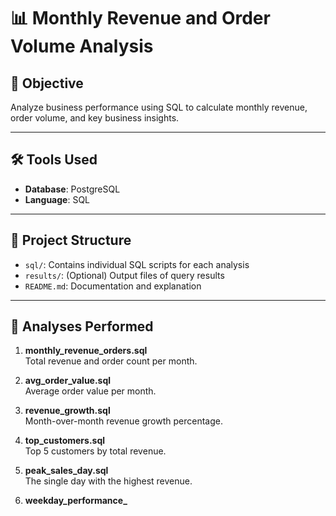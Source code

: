 # 📊 Monthly Revenue and Order Volume Analysis

## 🧾 Objective
Analyze business performance using SQL to calculate monthly revenue, order volume, and key business insights.

---

## 🛠️ Tools Used
- **Database**: PostgreSQL
- **Language**: SQL

---

## 📁 Project Structure

- `sql/`: Contains individual SQL scripts for each analysis
- `results/`: (Optional) Output files of query results
- `README.md`: Documentation and explanation

---

## 📌 Analyses Performed

1. **monthly_revenue_orders.sql**  
   Total revenue and order count per month.

2. **avg_order_value.sql**  
   Average order value per month.

3. **revenue_growth.sql**  
   Month-over-month revenue growth percentage.

4. **top_customers.sql**  
   Top 5 customers by total revenue.

5. **peak_sales_day.sql**  
   The single day with the highest revenue.

6. **weekday_performance_**
